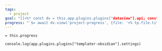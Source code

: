 ```yaml
---
tags:
  - project
goal: "[[<%* const dv = this.app.plugins.plugins["dataview"].api; const goals = dv.pages('"Review/Goals"').file.sort(n => n.name); let suggestions = goals.name; let values = goals.name; tR += await tp.system.suggester(suggestions, values); %>]]"
progress: "`$= await dv.view('project-progress', {file: '<% tp.file.title %>'})`"
---
```

`= this.progress`
```dataviewjs
console.log(app.plugins.plugins["templater-obsidian"].settings)
```
